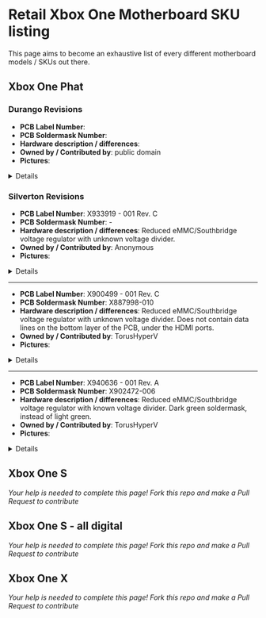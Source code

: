 # Retail Xbox One Motherboard SKU listing

This page aims to become an exhaustive list of every different motherboard models / SKUs out there.

## Xbox One Phat

### Durango Revisions


* **PCB Label Number**:
* **PCB Soldermask Number**:
* **Hardware description / differences**:
* **Owned by / Contributed by**: public domain
* **Pictures**: 

<details>
  
![XDK Transfer - backside](xdk_transfer/transfer_back.jpg)

</details>


### Silverton Revisions


* **PCB Label Number**: X933919 - 001 Rev. C
* **PCB Soldermask Number**: -
* **Hardware description / differences**: Reduced eMMC/Southbridge voltage regulator with unknown voltage divider.
* **Owned by / Contributed by**: Anonymous
* **Pictures**:
<details>
  
Not available yet

</details>

---
* **PCB Label Number**: X900499 - 001 Rev. C
* **PCB Soldermask Number**: X887998-010
* **Hardware description / differences**: Reduced eMMC/Southbridge voltage regulator with unknown voltage divider. Does not contain data lines on the bottom layer of the PCB, under the HDMI ports.
* **Owned by / Contributed by**: TorusHyperV
* **Pictures**:
<details>
  
![Front](hardware/X887998-010/front.jpeg)
![Back](hardware/X887998-010/back.jpeg)

</details>

---
* **PCB Label Number**: X940636 - 001 Rev. A
* **PCB Soldermask Number**: X902472-006
* **Hardware description / differences**: Reduced eMMC/Southbridge voltage regulator with known voltage divider. Dark green soldermask, instead of light green.
* **Owned by / Contributed by**: TorusHyperV
* **Pictures**:
<details>
  
![Front](hardware/X902472-006/front.jpeg)
![Back](hardware/X902472-006/back.jpeg)

</details>

## Xbox One S
_Your help is needed to complete this page! Fork this repo and make a Pull Request to contribute_

## Xbox One S - all digital
_Your help is needed to complete this page! Fork this repo and make a Pull Request to contribute_

## Xbox One X
_Your help is needed to complete this page! Fork this repo and make a Pull Request to contribute_
